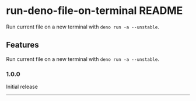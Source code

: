 # run-deno-file-on-terminal README

Run current file on a new terminal with `deno run -a --unstable`.

## Features

Run current file on a new terminal with `deno run -a --unstable`.

### 1.0.0

Initial release

-----------------------------------------------------------------------------------------------------------
